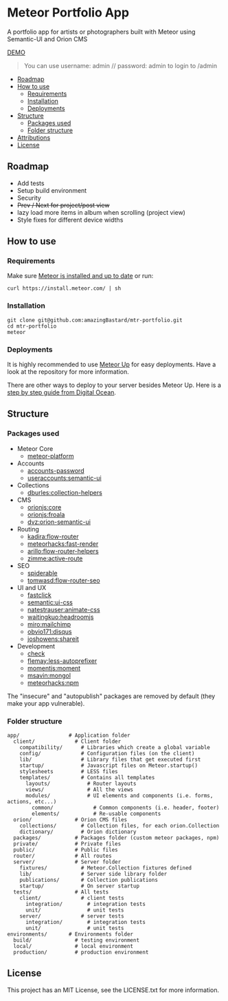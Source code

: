 # Meteor Portfolio App

A portfolio app for artists or photographers built with Meteor using Semantic-UI and Orion CMS

[DEMO](http://artfolio.meteor.com)

> You can use username: admin // password: admin to login to /admin

* [Roadmap](#roadmap)
* [How to use](#how-to-use)
  * [Requirements](#requirements)
  * [Installation](#installation)
  * [Deployments](#deployments)
* [Structure](#structure)
  * [Packages used](#packages-used)
  * [Folder structure](#folder-structure)
* [Attributions](#attributions)
* [License](#license)

## Roadmap

* Add tests
* Setup build environment
* Security
* ~~Prev / Next for project/post view~~
* lazy load more items in album when scrolling (project view)
* Style fixes for different device widths

## How to use

### Requirements

Make sure [Meteor is installed and up to date](https://www.meteor.com/install) or run:

```
curl https://install.meteor.com/ | sh
```

### Installation

```
git clone git@github.com:amazingBastard/mtr-portfolio.git
cd mtr-portfolio
meteor
```

### Deployments

It is highly recommended to use [Meteor Up](https://github.com/arunoda/meteor-up) for easy deployments.
Have a look at the repository for more information.

There are other ways to deploy to your server besides Meteor Up. Here is a [step by step guide from Digital Ocean](http://devo.ps/blog/deploy-your-meteor-apps-on-digital-ocean-in-5-minutes/).

## Structure

### Packages used

* Meteor Core
  * [meteor-platform](http://github.com/meteor/meteor/tree/devel/packages/meteor-platform)
* Accounts
  * [accounts-password](https://github.com/meteor/meteor/tree/devel/packages/accounts-password)
  * [useraccounts:semantic-ui](https://github.com/meteor-useraccounts/semantic-ui/)
* Collections
  * [dburles:collection-helpers](http://github.com/dburles/meteor-collection-helpers/)
* CMS
  * [orionjs:core](https://github.com/orionjs/orion)
  * [orionjs:froala](https://github.com/orionjs/orion)
  * [dvz:orion-semantic-ui](https://github.com/amazingBastard/orion-semantic-ui)
* Routing
  * [kadira:flow-router](https://github.com/kadirahq/flow-router)
  * [meteorhacks:fast-render](https://github.com/meteorhacks/fast-render)
  * [arillo:flow-router-helpers](https://github.com/arillo/meteor-flow-router-helpers/)
  * [zimme:active-route](https://github.com/zimme/meteor-active-route)
* SEO
  * [spiderable](http://github.com/meteor/meteor/tree/devel/packages/spiderable)
  * [tomwasd:flow-router-seo](https://github.com/tomwasd/flow-router-seo)
* UI and UX
  * [fastclick](http://github.com/meteor/meteor/tree/devel/packages/fastclick)
  * [semantic:ui-css](https://github.com/Semantic-Org/Semantic-UI-CSS)
  * [natestrauser:animate-css](http://github.com/nate-strauser/meteor-animate-css)
  * [waitingkuo:headroomjs](https://github.com/waitingkuo/meteor-headroomjs)
  * [miro:mailchimp](https://github.com/MiroHibler/meteor-mailchimp)
  * [obvio171:disqus](https://github.com/obvio171/meteor-disqus)
  * [joshowens:shareit](https://github.com/meteorclub/shareit)
* Development
  * [check](http://github.com/meteor/meteor/tree/devel/packages/check)
  * [flemay:less-autoprefixer](http://github.com/flemay/less-autoprefixer)
  * [momentjs:moment](http://github.com/moment/moment/)
  * [msavin:mongol](http://github.com/msavin/Mongol)
  * [meteorhacks:npm](https://github.com/meteorhacks/npm)

The "insecure" and "autopublish" packages are removed by default (they make your app vulnerable).

### Folder structure

```
app/                # Application folder
  client/             # Client folder
    compatibility/      # Libraries which create a global variable
    config/             # Configuration files (on the client)
    lib/                # Library files that get executed first
    startup/            # Javascript files on Meteor.startup()
    stylesheets         # LESS files
    templates/          # Contains all templates
      layouts/            # Router layouts
      views/              # All the views
      modules/            # UI elements and components (i.e. forms, actions, etc...)
        common/             # Common components (i.e. header, footer)
        elements/           # Re-usable components
  orion/              # Orion CMS files
    collections/        # Collection files, for each orion.Collection
    dictionary/         # Orion dictionary
  packages/           # Packages folder (custom meteor packages, npm)
  private/            # Private files
  public/             # Public files
  router/             # All routes
  server/             # Server folder
    fixtures/           # Meteor.Collection fixtures defined
    lib/                # Server side library folder
    publications/       # Collection publications
    startup/            # On server startup
  tests/              # All tests
    client/             # client tests
      integration/        # integration tests
      unit/               # unit tests
    server/             # server tests
      integration/        # integration tests
      unit/               # unit tests
environments/       # Environments folder
  build/              # testing environment
  local/              # local environment
  production/         # production environment

```

## License

This project has an MIT License, see the LICENSE.txt for more information.
